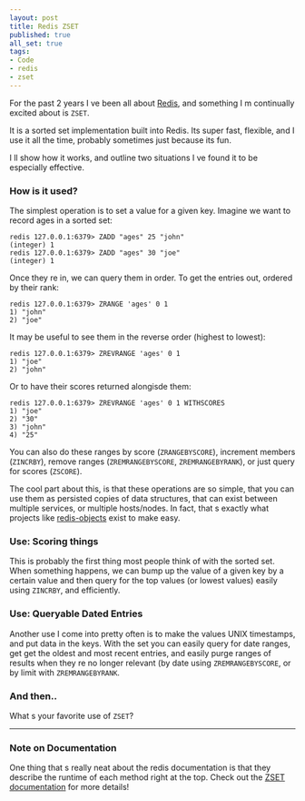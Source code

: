 ```yaml
---
layout: post
title: Redis ZSET
published: true
all_set: true
tags:
- Code
- redis
- zset
---
```


For the past 2 years I ve been all about [Redis](http://redis.io/),
and something I m continually excited about is `ZSET`.

It is a sorted set implementation built into Redis. Its super fast, flexible,
and I use it all the time, probably sometimes just because its fun.

I ll show how it works, and outline two situations I ve found it to be
especially effective.

### How is it used?

The simplest operation is to set a value for a given key. Imagine we want to
record ages in a sorted set:

```
redis 127.0.0.1:6379> ZADD "ages" 25 "john"
(integer) 1
redis 127.0.0.1:6379> ZADD "ages" 30 "joe"
(integer) 1
```

Once they re in, we can query them in order. To get the entries out, ordered
by their rank:

```
redis 127.0.0.1:6379> ZRANGE 'ages' 0 1
1) "john"
2) "joe"
```

It may be useful to see them in the reverse order (highest to lowest):

```
redis 127.0.0.1:6379> ZREVRANGE 'ages' 0 1
1) "joe"
2) "john"
```

Or to have their scores returned alongisde them:

```
redis 127.0.0.1:6379> ZREVRANGE 'ages' 0 1 WITHSCORES
1) "joe"
2) "30"
3) "john"
4) "25"
```

You can also do these ranges by score (`ZRANGEBYSCORE`), increment
members (`ZINCRBY`), remove ranges (`ZREMRANGEBYSCORE`, `ZREMRANGEBYRANK`), or
just query for scores (`ZSCORE`).

The cool part about this, is that these operations are so simple, that you can
use them as persisted copies of data structures, that can exist between multiple
services, or multiple hosts/nodes. In fact, that s exactly what projects like <a
href="https://github.com/nateware/redis-objects">redis-objects</a> exist to make
easy.

### Use: Scoring things

This is probably the first thing most people think of with the sorted set. When
something happens, we can bump up the value of a given key by a certain value
and then query for the top values (or lowest values) easily using `ZINCRBY`,
and efficiently.

### Use: Queryable Dated Entries

Another use I come into pretty often is to make the values UNIX timestamps, and
put data in the keys. With the set you can easily query for date ranges, get get
the oldest and most recent entries, and easily purge ranges of results when they
re no longer relevant (by date using <code>ZREMRANGEBYSCORE</code>, or by limit
with <code>ZREMRANGEBYRANK</code>.

### And then..

What s your favorite use of <code>ZSET</code>?

---

### Note on Documentation

One thing that s really neat about the redis documentation is that they describe
the runtime of each method right at the top. Check out the <a
href="http://redis.io/commands#sorted_set">ZSET documentation</a> for more
details!
